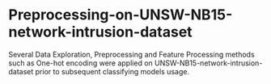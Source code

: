 # Preprocessing-on-UNSW-NB15-network-intrusion-dataset
Several Data Exploration, Preprocessing and Feature Processing methods such as One-hot encoding were applied on UNSW-NB15-network-intrusion-dataset prior to subsequent classifying models usage. 
